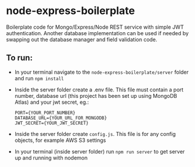 # node-express-boilerplate

Boilerplate code for Mongo/Express/Node REST service with simple JWT authentication. Another database implementation can be used if needed by swapping out the database manager and field validation code.

## To run:

- In your terminal navigate to the `node-express-boilerplate/server` folder and run `npm install`
- Inside the server folder create a .env file. This file must contain a port number, database url (this project has been set up using MongoDB Atlas) and your jwt secret, eg.:

  ```
  PORT={YOUR_PORT_NUMBER}
  DATABASE_URL={YOUR_URL_FOR_MONGODB}
  JWT_SECRET={YOUR_JWT_SECRET}
  ```

- Inside the server folder create `config.js`. This file is for any config objects, for example AWS S3 settings

- In your terminal (inside server folder) run `npm run server` to get server up and running with nodemon
